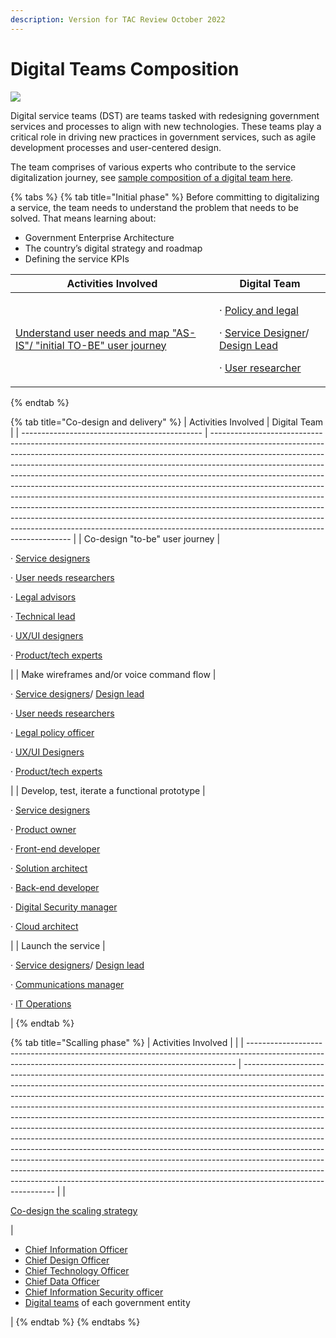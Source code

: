 ```yaml
---
description: Version for TAC Review October 2022
---
```


# Digital Teams Composition

![](../.gitbook/assets/Playbook\_03.png)

Digital service teams (DST) are teams tasked with redesigning government services and processes to align with new technologies. These teams play a critical role in driving new practices in government services, such as agile development processes and user-centered design.

The team comprises of various experts who contribute to the service digitalization journey, see [sample composition of a digital team here](https://app.gitbook.com/o/pxmRWOPoaU8fUAbbcrus/s/4D3oEcPGpYoKnwkQmCzJ/\~/changes/OpvYVTiY5820LuHfEAbv/govstack-implementation-playbook/annex/sample-digital-team-composition).



{% tabs %}
{% tab title="Initial phase" %}
Before committing to digitalizing a service, the team needs to understand the problem that needs to be solved. That means learning about:

* Government Enterprise Architecture
* The country’s digital strategy and roadmap
* Defining the service KPIs

| Activities Involved                                                                                                                                                                               | Digital Team                                                                                                                                                                                                                                                                                                                                                                                                                 |
| ------------------------------------------------------------------------------------------------------------------------------------------------------------------------------------------------- | ---------------------------------------------------------------------------------------------------------------------------------------------------------------------------------------------------------------------------------------------------------------------------------------------------------------------------------------------------------------------------------------------------------------------------- |
| [Understand user needs and map "AS-IS"/ "initial TO-BE" user journey](digital-service-design-standard-and-delivery-protocol/understand-user-needs-and-map-as-is-or-initial-to-be-user-journey.md) | <p>·       <a href="annex/govstack-user-profiles-taxonomy.md#legal-policy-officer">Policy and legal</a></p><p>·       <a href="annex/govstack-user-profiles-taxonomy.md#service-designer">Service Designer</a>/ <a href="https://www.gov.uk/guidance/service-designer#lead-service-designer">Design Lead</a></p><p>·       <a href="annex/govstack-user-profiles-taxonomy.md#user-needs-researchers">User researcher</a></p> |
{% endtab %}

{% tab title="Co-design and delivery" %}
| Activities Involved                           | Digital Team                                                                                                                                                                                                                                                                                                                                                                                                                                                                                                                                                                                                                                                                                                                                                              |
| --------------------------------------------- | ------------------------------------------------------------------------------------------------------------------------------------------------------------------------------------------------------------------------------------------------------------------------------------------------------------------------------------------------------------------------------------------------------------------------------------------------------------------------------------------------------------------------------------------------------------------------------------------------------------------------------------------------------------------------------------------------------------------------------------------------------------------------- |
| Co-design "to-be" user journey                | <p>·       <a href="annex/govstack-user-profiles-taxonomy.md#service-designer">Service designers</a></p><p>·       <a href="annex/govstack-user-profiles-taxonomy.md#user-needs-researchers">User needs researchers</a></p><p>·       <a href="annex/govstack-user-profiles-taxonomy.md#legal-policy-officer">Legal advisors</a></p><p>·       <a href="annex/govstack-user-profiles-taxonomy.md#technical-lead">Technical lead</a></p><p>·       <a href="annex/govstack-user-profiles-taxonomy.md#ux-ui-designers">UX/UI designers</a></p><p>·      <a href="https://govstack.gitbook.io/implementation-playbook/govstack-implementation-playbook/annex/govstack-user-profiles-taxonomy#back-end-developers"> Product/tech experts</a>       </p>                       |
| Make wireframes and/or voice command flow     | <p>·       <a href="annex/govstack-user-profiles-taxonomy.md#service-designer">Service designers</a>/  <a href="annex/govstack-user-profiles-taxonomy.md#design-lead">Design lead</a></p><p>·       <a href="annex/govstack-user-profiles-taxonomy.md#user-needs-researchers">User needs researchers</a></p><p>·       <a href="annex/govstack-user-profiles-taxonomy.md#legal-policy-officer">Legal policy officer</a></p><p>·       <a href="annex/govstack-user-profiles-taxonomy.md#ux-ui-designers">UX/UI Designers</a></p><p>·        <a href="https://govstack.gitbook.io/implementation-playbook/govstack-implementation-playbook/annex/govstack-user-profiles-taxonomy#back-end-developers">Product/tech experts</a>  </p>                                       |
| Develop, test, iterate a functional prototype | <p>·       <a href="annex/govstack-user-profiles-taxonomy.md#service-designer">Service designers</a></p><p>·       <a href="annex/govstack-user-profiles-taxonomy.md#product-owner">Product owner</a></p><p>·       <a href="annex/govstack-user-profiles-taxonomy.md#front-end-developer">Front-end developer</a></p><p>·       <a href="annex/govstack-user-profiles-taxonomy.md#solution-architect">Solution architect</a></p><p>·       <a href="annex/govstack-user-profiles-taxonomy.md#back-end-developers">Back-end developer</a></p><p>·       <a href="annex/govstack-user-profiles-taxonomy.md#digital-security-manager">Digital Security manager</a></p><p>·       <a href="annex/govstack-user-profiles-taxonomy.md#cloud-architect">Cloud architect</a></p> |
| Launch the service                            | <p>·       <a href="annex/govstack-user-profiles-taxonomy.md#service-designer">Service designers</a>/ <a href="annex/govstack-user-profiles-taxonomy.md#design-lead">Design lead</a></p><p>·       <a href="annex/govstack-user-profiles-taxonomy.md#communication-manager">Communications manager</a></p><p>·       <a href="annex/govstack-user-profiles-taxonomy.md#ict-operations-manager-1">IT Operations</a></p>                                                                                                                                                                                                                                                                                                                                                    |
{% endtab %}

{% tab title="Scalling phase" %}
| Activities Involved                                                                                                                                       |                                                                                                                                                                                                                                                                                                                                                                                                                                                                                                                                                                                                                                                                                                                                                                                                                                                                                                                           |
| --------------------------------------------------------------------------------------------------------------------------------------------------------- | ------------------------------------------------------------------------------------------------------------------------------------------------------------------------------------------------------------------------------------------------------------------------------------------------------------------------------------------------------------------------------------------------------------------------------------------------------------------------------------------------------------------------------------------------------------------------------------------------------------------------------------------------------------------------------------------------------------------------------------------------------------------------------------------------------------------------------------------------------------------------------------------------------------------------- |
| <p></p><p></p><p><a href="digital-service-design-standard-and-delivery-protocol/co-design-the-scaling-strategy.md">Co-design the scaling strategy</a></p> | <p></p><ul><li><a href="https://esco.ec.europa.eu/en/classification/occupation?uri=http://data.europa.eu/esco/occupation/82f90e87-de92-4678-adae-61d3e5f7e1e4">Chief Information Officer</a></li><li><a href="annex/govstack-user-profiles-taxonomy.md#chief-design-officer">Chief Design Officer</a></li><li><a href="annex/govstack-user-profiles-taxonomy.md#chief-technology-officer">Chief Technology Officer</a></li><li><a href="annex/govstack-user-profiles-taxonomy.md#chief-data-officer">Chief Data Officer</a></li><li><a href="annex/govstack-user-profiles-taxonomy.md#chief-information-security-officer-ciso">Chief Information Security officer</a></li><li><a href="https://app.gitbook.com/o/pxmRWOPoaU8fUAbbcrus/s/4D3oEcPGpYoKnwkQmCzJ/~/changes/OpvYVTiY5820LuHfEAbv/govstack-implementation-playbook/annex/sample-digital-team-composition">Digital teams</a> of each government entity</li></ul> |
{% endtab %}
{% endtabs %}
